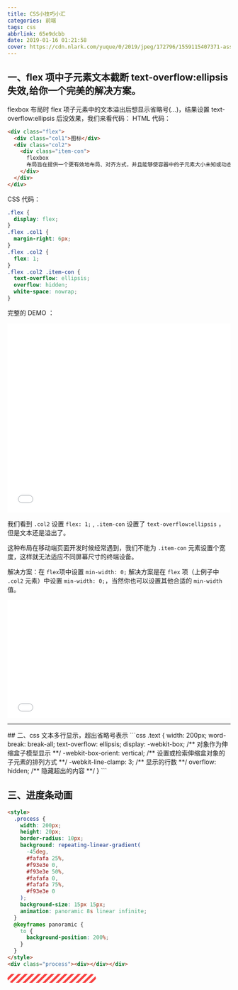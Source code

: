 ```yaml
---
title: CSS小技巧小汇
categories: 前端
tags: css
abbrlink: 65e9dcbb
date: 2019-01-16 01:21:58
cover: https://cdn.nlark.com/yuque/0/2019/jpeg/172796/1559115407371-assets/web-upload/458eb26c-01b2-4ee4-9dcc-534fb2ef8072.jpeg
---
```


## 一、flex 项中子元素文本截断 text-overflow:ellipsis 失效,给你一个完美的解决方案。

flexbox 布局时 flex 项子元素中的文本溢出后想显示省略号(…)，结果设置 text-overflow:ellipsis 后没效果，我们来看代码：
HTML 代码：

```html
<div class="flex">
  <div class="col1">图标</div>
  <div class="col2">
    <div class="item-con">
      flexbox
      布局旨在提供一个更有效地布局、对齐方式，并且能够使容器中的子元素大小未知或动态变化情况下仍然能够分配好子元素之间的空间。
    </div>
  </div>
</div>
```

CSS 代码：

```css
.flex {
  display: flex;
}
.flex .col1 {
  margin-right: 6px;
}
.flex .col2 {
  flex: 1;
}
.flex .col2 .item-con {
  text-overflow: ellipsis;
  overflow: hidden;
  white-space: nowrap;
}
```

完整的 DEMO ：

<iframe id="cp_embed_pQMqjN" src="//codepen.io/feiwen8772/embed/pQMqjN?height=427&amp;theme-id=0&amp;slug-hash=pQMqjN&amp;default-tab=html%2Cresult&amp;animations=run&amp;editable=&amp;embed-version=2&amp;user=feiwen8772" scrolling="no" frameborder="0" height="427" allowtransparency="true" allowfullscreen="true" allowpaymentrequest="true" name="CodePen Embed" title="CodePen Embed 3" class="cp_embed_iframe " style="width: 100%; overflow: hidden; display: block"></iframe>

我们看到 `.col2` 设置 `flex: 1;` , `.item-con` 设置了 `text-overflow:ellipsis` ，但是文本还是溢出了。

这种布局在移动端页面开发时候经常遇到，我们不能为 `.item-con` 元素设置个宽度，这样就无法适应不同屏幕尺寸的终端设备。

解决方案：在 `flex`项中设置 `min-width: 0;`
解决方案是在 `flex` 项（上例子中 `.col2` 元素）中设置 `min-width: 0;`，当然你也可以设置其他合适的 `min-width`值。

<iframe id="cp_embed_aQeXzx" src="//codepen.io/feiwen8772/embed/aQeXzx?height=265&amp;theme-id=0&amp;slug-hash=aQeXzx&amp;default-tab=css%2Cresult&amp;animations=run&amp;editable=&amp;embed-version=2&amp;user=feiwen8772" scrolling="no" frameborder="0" height="265" allowtransparency="true" allowfullscreen="true" allowpaymentrequest="true" name="CodePen Embed" title="CodePen Embed 2" class="cp_embed_iframe " style="width: 100%; overflow: hidden; display: block"></iframe>
<hr>
## 二、css 文本多行显示，超出省略号表示  
```css
.text {
    width: 200px;
    word-break: break-all;
    text-overflow: ellipsis;
    display: -webkit-box; /** 对象作为伸缩盒子模型显示 **/
    -webkit-box-orient: vertical; /** 设置或检索伸缩盒对象的子元素的排列方式 **/
    -webkit-line-clamp: 3; /** 显示的行数 **/
    overflow: hidden;  /** 隐藏超出的内容 **/
 }
```

## 三、进度条动画

```html
<style>
  .process {
    width: 200px;
    height: 20px;
    border-radius: 10px;
    background: repeating-linear-gradient(
      -45deg,
      #fafafa 25%,
      #f93e3e 0,
      #f93e3e 50%,
      #fafafa 0,
      #fafafa 75%,
      #f93e3e 0
    );
    background-size: 15px 15px;
    animation: panoramic 8s linear infinite;
  }
  @keyframes panoramic {
    to {
      background-position: 200%;
    }
  }
</style>
<div class="process"><div></div></div>
```

<div class="process"><div>

<style>
.process{
    width:200px;
    height:20px;
    border-radius:10px;
    background: repeating-linear-gradient(-45deg, #fafafa 25%, #f93e3e 0, #f93e3e 50%, #fafafa 0, #FAFAFA 75%, #f93e3e 0);
    background-size: 15px 15px;
    animation: panoramic 8s linear infinite;
}
@keyframes panoramic {
    to {
        background-position: 200%;
   }
}
</style>
